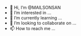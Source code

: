 - 👋 Hi, I’m @MAILSONSAN
- 👀 I’m interested in ...
- 🌱 I’m currently learning ...
- 💞️ I’m looking to collaborate on ...
- 📫 How to reach me ...

<!---
MAILSONSAN/MAILSONSAN is a ✨ special ✨ repository because its `README.md` (this file) appears on your GitHub profile.
You can click the Preview link to take a look at your changes.
--->
